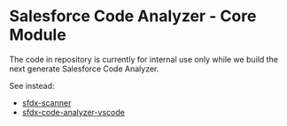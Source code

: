 # Salesforce Code Analyzer - Core Module

The code in repository is currently for internal use only while we build the next generate Salesforce Code Analyzer.



See instead:
* [sfdx-scanner](https://github.com/forcedotcom/sfdx-scanner)
* [sfdx-code-analyzer-vscode](https://github.com/forcedotcom/sfdx-code-analyzer-vscode)
